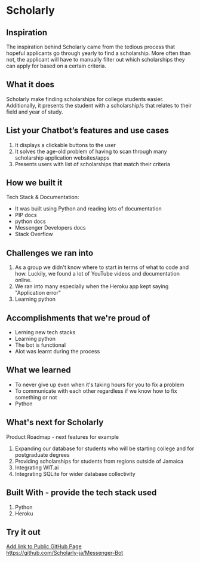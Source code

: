 # Scholarly

[//]: <> (Please use this Winning Hackathon Application as an example:
https://devpost.com/software/rewise-ai-powered-revision-bot)


## Inspiration
The inspiration behind Scholarly came from the tedious process that hopeful applicants go through yearly to find a scholarship. More often than not, the applicant will have to manually filter out which scholarships they can apply for based on a certain criteria. 


## What it does
Scholarly make finding scholarships for college students easier. Additionally, it presents the student with a scholarship/s that relates to their field and year of study.


## List your Chatbot’s features and use cases
1. It displays a clickable buttons to the user 
2. It solves the age-old problem of having to scan through many scholarship application websites/apps
3. Presents users with list of scholarships that match their criteria



## How we built it
Tech Stack & Documentation:
 * It was built using Python and reading lots of documentation 
 * PIP docs
 * python docs
 * Messenger Developers docs
 * Stack Overflow


## Challenges we ran into
1. As a group we didn't know where to start in terms of what to code and how. Luckily, we found a lot of YouTube videos and documentation online. 
2. We ran into many especially when the Heroku app kept saying "Application error"
3. Learning python
 
 
## Accomplishments that we're proud of
* Lerning new tech stacks
* Learning python
* The bot is functional
* Alot was learnt during the process


## What we learned
* To never give up even when it's taking hours for you to fix a problem
* To communicate with each other regardless if we know how to fix something or not
* Python


## What's next for Scholarly
Product Roadmap - next features for example
1. Expanding our database for students who will be starting college and for postgraduate degrees
2. Providing scholarships for students from regions outside of Jamaica
3. Integrating WIT.ai
4. Integrating SQLite for wider database collectivity


## Built With - provide the tech stack used 
 1. Python
 2. Heroku
 


## Try it out
[Add link to Public GitHub Page](link) </br>
https://github.com/Scholarly-ja/Messenger-Bot 

